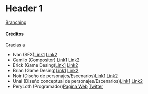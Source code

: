 # Header 1

[Branching](./SN.png)

#### Créditos
Gracias a
*   Ivan (SFX)[Link1](https://peryloth.itch.io/starke-nation) [Link2](https://peryloth.itch.io/starke-nation)
*   Camilo (Compositor) [Link1](https://peryloth.itch.io/starke-nation) [Link2](https://peryloth.itch.io/starke-nation)
*   Erick (Game Desing)[Link1](https://peryloth.itch.io/starke-nation) [Link2](https://peryloth.itch.io/starke-nation)
*	Brian (Game Desing)[Link1](https://peryloth.itch.io/starke-nation) [Link2](https://peryloth.itch.io/starke-nation)
*	Noir (Diseño de personajes/Escenarios)[Link1](https://peryloth.itch.io/starke-nation) [Link2](https://peryloth.itch.io/starke-nation)
*	Unai (Diseño conceptual de personajes/Escenarios)[Link1](https://peryloth.itch.io/starke-nation) [Link2](https://peryloth.itch.io/starke-nation)
*	PeryLoth (Programador)[Pagina Web](https://peryloth.com) [Twitter](https://twitter.com/PeryLothGameDev)